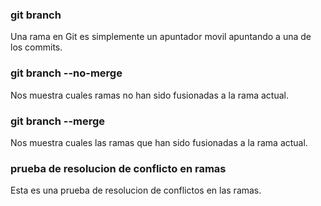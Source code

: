 ### git branch 
Una rama en Git es simplemente un apuntador movil apuntando a una de los commits.

### git branch --no-merge
Nos muestra cuales ramas no han sido fusionadas a la rama actual.

### git branch --merge
Nos muestra cuales las ramas que han sido fusionadas a la rama actual.

### prueba de resolucion de conflicto en ramas
Esta es una prueba de resolucion de conflictos en las ramas.